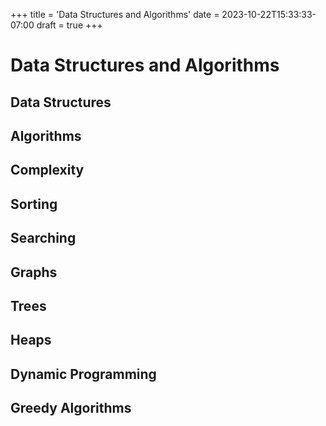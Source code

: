 +++
title = 'Data Structures and Algorithms'
date = 2023-10-22T15:33:33-07:00
draft = true
+++

# Data Structures and Algorithms

## Data Structures

## Algorithms

## Complexity

## Sorting

## Searching

## Graphs

## Trees

## Heaps

## Dynamic Programming

## Greedy Algorithms
